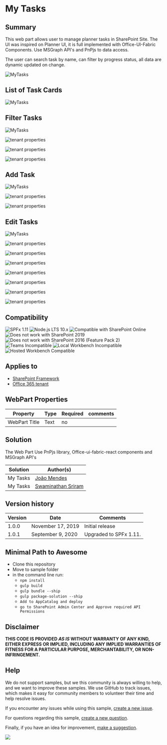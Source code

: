 # My Tasks 

## Summary

This web part allows user to manage planner tasks in SharePoint Site. The UI was inspired on Planner UI, it is full implemented with Office-UI-Fabric Components. Use MSGraph API's and PnPjs to data access.

The user can search task by name, can filter by progress status, all data are dynamic updated on change.

![MyTasks](./assets/MyTasks.gif)

## List of Task Cards

![MyTasks](./assets/screen1.png)

## Filter Tasks

![MyTasks](./assets/screen2.png)  

![tenant properties](./assets/screen3.png)  

![tenant properties](./assets/screen4.png) 

![tenant properties](./assets/screen5.png)  

## Add Task  
  
![MyTasks](./assets/AddTask.gif)


![tenant properties](./assets/screen6.png)  

![tenant properties](./assets/screen7.png)  

## Edit Tasks

![MyTasks](./assets/EditTask.gif)

![tenant properties](./assets/screen8.png)  
  
![tenant properties](./assets/screen9.png)  
  
![tenant properties](./assets/screen10.png)  

![tenant properties](./assets/screen11.png)  

![tenant properties](./assets/screen12.png)  

![tenant properties](./assets/screen13.png)  

![tenant properties](./assets/screen14.png)  
 

## Compatibility

![SPFx 1.11](https://img.shields.io/badge/SPFx-1.11.0-green.svg)
![Node.js LTS 10.x](https://img.shields.io/badge/Node.js-LTS%2010.x-green.svg)
![Compatible with SharePoint Online](https://img.shields.io/badge/SharePoint%20Online-Compatible-green.svg)
![Does not work with SharePoint 2019](https://img.shields.io/badge/SharePoint%20Server%202019-Incompatible-red.svg "SharePoint Server 2019 requires SPFx 1.4.1 or lower")
![Does not work with SharePoint 2016 (Feature Pack 2)](https://img.shields.io/badge/SharePoint%20Server%202016%20(Feature%20Pack%202)-Incompatible-red.svg "SharePoint Server 2016 Feature Pack 2 requires SPFx 1.1")
![Teams Incompatible](https://img.shields.io/badge/Teams-Incompatible-lightgrey.svg)
![Local Workbench Incompatible](https://img.shields.io/badge/Local%20Workbench-Incompatible-red.svg "This solution requires access to the user's tasks")
![Hosted Workbench Compatible](https://img.shields.io/badge/Hosted%20Workbench-Compatible-green.svg)

## Applies to

* [SharePoint Framework](https://docs.microsoft.com/sharepoint/dev/spfx/sharepoint-framework-overview)
* [Office 365 tenant](https://docs.microsoft.com/sharepoint/dev/spfx/set-up-your-development-environment)

## WebPart Properties
 
Property |Type|Required| comments
--------------------|----|--------|----------
WebPart Title| Text| no|
 

## Solution

The Web Part Use PnPjs library, Office-ui-fabric-react components and MSGraph API's

Solution|Author(s)
--------|---------
My Tasks |[João Mendes](https://github.com/joaojmendes)
My Tasks |[Swaminathan Sriram](https://github.com/Swaminathan-Sriram)

## Version history

Version|Date|Comments
-------|----|--------
1.0.0|November 17, 2019|Initial release
1.0.1|September 9, 2020|Upgraded to SPFx 1.11.

## Minimal Path to Awesome

- Clone this repository
- Move to sample folder
- in the command line run:
  - `npm install`
  - `gulp build`
  - `gulp bundle --ship`
  - `gulp package-solution --ship`
  - `Add to AppCatalog and deploy`
   - `go to SharePoint Admin Center and Approve required API Permissions`


## Disclaimer

**THIS CODE IS PROVIDED *AS IS* WITHOUT WARRANTY OF ANY KIND, EITHER EXPRESS OR IMPLIED, INCLUDING ANY IMPLIED WARRANTIES OF FITNESS FOR A PARTICULAR PURPOSE, MERCHANTABILITY, OR NON-INFRINGEMENT.**

## Help

We do not support samples, but we this community is always willing to help, and we want to improve these samples. We use GitHub to track issues, which makes it easy for  community members to volunteer their time and help resolve issues.

If you encounter any issues while using this sample, [create a new issue](https://github.com/pnp/sp-dev-fx-webparts/issues/new?assignees=&labels=Needs%3A+Triage+%3Amag%3A%2Ctype%3Abug-suspected&template=bug-report.yml&sample=react-mytasks&authors=@joaojmendes%20@Swaminathan-Sriram&title=react-mytasks%20-%20).

For questions regarding this sample, [create a new question](https://github.com/pnp/sp-dev-fx-webparts/issues/new?assignees=&labels=Needs%3A+Triage+%3Amag%3A%2Ctype%3Abug-suspected&template=question.yml&sample=react-mytasks&authors=@joaojmendes%20@Swaminathan-Sriram&title=react-mytasks%20-%20).

Finally, if you have an idea for improvement, [make a suggestion](https://github.com/pnp/sp-dev-fx-webparts/issues/new?assignees=&labels=Needs%3A+Triage+%3Amag%3A%2Ctype%3Abug-suspected&template=suggestion.yml&sample=react-mytasks&authors=@joaojmendes%20@Swaminathan-Sriram&title=react-mytasks%20-%20).


<img src="https://telemetry.sharepointpnp.com/sp-dev-fx-webparts/samples/react-mytasks" />
